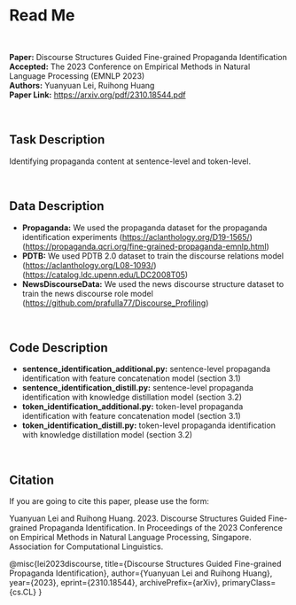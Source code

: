 # Read Me

<br/>

**Paper:** Discourse Structures Guided Fine-grained Propaganda Identification<br/>
**Accepted:** The 2023 Conference on Empirical Methods in Natural Language Processing (EMNLP 2023)<br/>
**Authors:** Yuanyuan Lei, Ruihong Huang<br/>
**Paper Link:** https://arxiv.org/pdf/2310.18544.pdf

<br/>

## Task Description
Identifying propaganda content at sentence-level and token-level.

<br/>

## Data Description
* **Propaganda:** We used the propaganda dataset for the propaganda identification experiments (https://aclanthology.org/D19-1565/) (https://propaganda.qcri.org/fine-grained-propaganda-emnlp.html)<br/>
* **PDTB:** We used PDTB 2.0 dataset to train the discourse relations model (https://aclanthology.org/L08-1093/) (https://catalog.ldc.upenn.edu/LDC2008T05)<br/>
* **NewsDiscourseData:** We used the news discourse structure dataset to train the news discourse role model (https://github.com/prafulla77/Discourse_Profiling)<br/>

<br/>

## Code Description
* **sentence_identification_additional.py:** sentence-level propaganda identification with feature concatenation model (section 3.1)<br/>
* **sentence_identification_distill.py:** sentence-level propaganda identification with knowledge distillation model (section 3.2)<br/>
* **token_identification_additional.py:** token-level propaganda identification with feature concatenation model (section 3.1)<br/>
* **token_identification_distill.py:** token-level propaganda identification with knowledge distillation model (section 3.2)<br/>

<br/>

## Citation
If you are going to cite this paper, please use the form:

Yuanyuan Lei and Ruihong Huang. 2023. Discourse Structures Guided Fine-grained Propaganda Identification. In Proceedings of the 2023 Conference on Empirical Methods in Natural Language Processing, Singapore. Association for Computational Linguistics.

@misc{lei2023discourse,
      title={Discourse Structures Guided Fine-grained Propaganda Identification}, 
      author={Yuanyuan Lei and Ruihong Huang},
      year={2023},
      eprint={2310.18544},
      archivePrefix={arXiv},
      primaryClass={cs.CL}
}

<br/>
